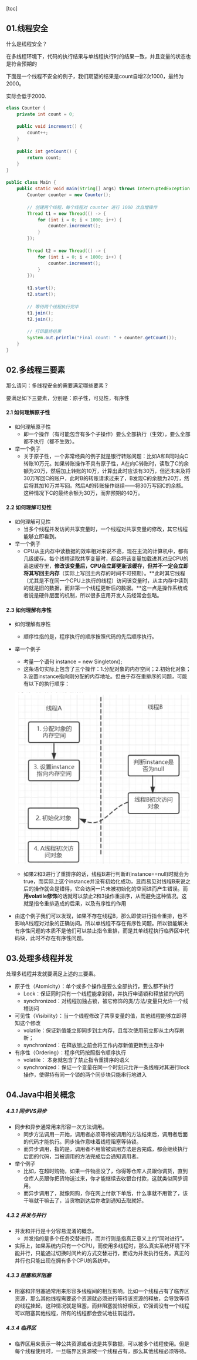 [toc]

## 01.线程安全

什么是线程安全？

在多线程环境下，代码的执行结果与单线程执行时的结果一致，并且变量的状态也是符合预期的



下面是一个线程不安全的例子，我们期望的结果是count自增2次1000，最终为2000。

实际会低于2000.

```java
class Counter {
    private int count = 0;

    public void increment() {
        count++;
    }

    public int getCount() {
        return count;
    }
}

public class Main {
    public static void main(String[] args) throws InterruptedException {
        Counter counter = new Counter();

        // 创建两个线程，每个线程对 counter 进行 1000 次自增操作
        Thread t1 = new Thread(() -> {
            for (int i = 0; i < 1000; i++) {
                counter.increment();
            }
        });

        Thread t2 = new Thread(() -> {
            for (int i = 0; i < 1000; i++) {
                counter.increment();
            }
        });

        t1.start();
        t2.start();

        // 等待两个线程执行完毕
        t1.join();
        t2.join();

        // 打印最终结果
        System.out.println("Final count: " + counter.getCount());
    }
}

```



## 02.多线程三要素

那么请问：多线程安全的需要满足哪些要素？

要满足如下三要素，分别是：原子性，可见性，有序性

#### 2.1 如何理解原子性

- 如何理解原子性
  - 即一个操作（有可能包含有多个子操作）要么全部执行（生效），要么全部都不执行（都不生效）。
- 举一个例子
  - 关于原子性，一个非常经典的例子就是银行转账问题：比如A和B同时向C转账10万元。如果转账操作不具有原子性，A在向C转账时，读取了C的余额为20万，然后加上转账的10万，计算出此时应该有30万，但还未来及将30万写回C的账户，此时B的转账请求过来了，B发现C的余额为20万，然后将其加10万并写回。然后A的转账操作继续——将30万写回C的余额。这种情况下C的最终余额为30万，而非预期的40万。

#### 2.2 如何理解可见性

- 如何理解可见性
  - 当多个线程并发访问共享变量时，一个线程对共享变量的修改，其它线程能够立即看到。
- 举一个例子
  - CPU从主内存中读数据的效率相对来说不高，现在主流的计算机中，都有几级缓存。每个线程读取共享变量时，都会将该变量加载进其对应CPU的高速缓存里，**修改该变量后，CPU会立即更新该缓存，但并不一定会立即将其写回主内存**（实际上写回主内存的时间不可预期）。**此时其它线程（尤其是不在同一个CPU上执行的线程）访问该变量时，从主内存中读到的就是旧的数据，而非第一个线程更新后的数据。**这一点是操作系统或者说是硬件层面的机制，所以很多应用开发人员经常会忽略。

#### 2.3 如何理解有序性

- 如何理解有序性

  - 顺序性指的是，程序执行的顺序按照代码的先后顺序执行。

- 举一个例子

  - 考量一个语句 instance = new Singleton();
  - 这条语句实际上包含了三个操作：1.分配对象的内存空间；2.初始化对象；3.设置instance指向刚分配的内存地址。但由于存在重排序的问题，可能有以下的执行顺序：

  ![image-20241016214747414](./../_pic_/image-20241016214747414.png)

  - 如果2和3进行了重排序的话，线程B进行判断if(instance==null)时就会为true，而实际上这个instance并没有初始化成功，显而易见对线程B来说之后的操作就会是错得，它会访问一片未被初始化的空间进而产生错误。而**用volatile修饰**的话就可以禁止2和3操作重排序，从而避免这种情况。这就是指令重排造成的后果，以及有序性的作用

- 由这个例子我们可以发现，如果不存在线程B，那么即使进行指令重排，也不影响A线程对对象的正确访问。所以单线程不存在有序性问题。所以锁能解决有序性问题的本质不是他们可以禁止指令重排，而是其单线程执行临界区中代码块，此时不存在有序性问题。

## 03.处理多线程并发

处理多线程并发就要满足上述的三要素。

- 原子性（Atomicity）：单个或多个操作是要么全部执行，要么都不执行
  - Lock：保证同时只有一个线程能拿到锁，并执行申请锁和释放锁的代码
  - synchronized：对线程加独占锁，被它修饰的类/方法/变量只允许一个线程访问
- 可见性（Visibility）：当一个线程修改了共享变量的值，其他线程能够立即得知这个修改
  - volatile：保证新值能立即同步到主内存，且每次使用前立即从主内存刷新；
  - synchronized：在释放锁之前会将工作内存新值更新到主存中
- 有序性（Ordering）：程序代码按照指令顺序执行
  - volatile： 本身就包含了禁止指令重排序的语义
  - synchronized：保证一个变量在同一个时刻只允许一条线程对其进行lock操作，使得持有同一个锁的两个同步块只能串行地进入



## 04.Java中相关概念

##### 4.3.1 同步VS异步

- 同步和异步通常用来形容一次方法调用。
  - 同步方法调用一开始，调用者必须等待被调用的方法结束后，调用者后面的代码才能执行。同步操作意味着线程阻塞等待锁。 
  - 而异步调用，指的是，调用者不用管被调用方法是否完成，都会继续执行后面的代码，当被调用的方法完成后会通知调用者。
- 举个例子
  - 比如，在超时购物，如果一件物品没了，你得等仓库人员跟你调货，直到仓库人员跟你把货物送过来，你才能继续去收银台付款，这就类似同步调用。
  - 而异步调用了，就像网购，你在网上付款下单后，什么事就不用管了，该干嘛就干嘛去了，当货物到达后你收到通知去取就好。

##### 4.3.2 并发与并行

- 并发和并行是十分容易混淆的概念。
  - 并发指的是多个任务交替进行，而并行则是指真正意义上的“同时进行”。
- 实际上，如果系统内只有一个CPU，而使用多线程时，那么真实系统环境下不能并行，只能通过切换时间片的方式交替进行，而成为并发执行任务。真正的并行也只能出现在拥有多个CPU的系统中。

##### 4.3.3 阻塞和非阻塞

- 阻塞和非阻塞通常用来形容多线程间的相互影响，比如一个线程占有了临界区资源，那么其他线程需要这个资源就必须进行等待该资源的释放，会导致等待的线程挂起，这种情况就是阻塞，而非阻塞就恰好相反，它强调没有一个线程可以阻塞其他线程，所有的线程都会尝试地往前运行。

##### 4.3.4 临界区

- 临界区用来表示一种公共资源或者说是共享数据，可以被多个线程使用。但是每个线程使用时，一旦临界区资源被一个线程占有，那么其他线程必须等待。